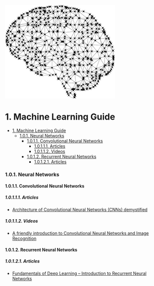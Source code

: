 ![alt text](assets/cover.png "Machine Learning Guide")
# 1. Machine Learning Guide
<!-- TOC -->

- [1. Machine Learning Guide](#1-machine-learning-guide)
    - [1.0.1. Neural Networks](#101-neural-networks)
      - [1.0.1.1. Convolutional Neural Networks](#1011-convolutional-neural-networks)
        - [1.0.1.1.1. Articles](#10111-articles)
        - [1.0.1.1.2. Videos](#10112-videos)
      - [1.0.1.2. Recurrent Neural Networks](#1012-recurrent-neural-networks)
        - [1.0.1.2.1. Articles](#10121-articles)

<!-- /TOC -->

### 1.0.1. Neural Networks
#### 1.0.1.1. Convolutional Neural Networks
##### 1.0.1.1.1. Articles
  - [Architecture of Convolutional Neural Networks (CNNs) demystified](https://www.analyticsvidhya.com/blog/2017/06/architecture-of-convolutional-neural-networks-simplified-demystified/)

##### 1.0.1.1.2. Videos
  - [A friendly introduction to Convolutional Neural Networks and Image Recognition](https://www.youtube.com/watch?v=2-Ol7ZB0MmU)

#### 1.0.1.2. Recurrent Neural Networks
##### 1.0.1.2.1. Articles
  - [Fundamentals of Deep Learning – Introduction to Recurrent Neural Networks](https://www.analyticsvidhya.com/blog/2017/12/introduction-to-recurrent-neural-networks/)

